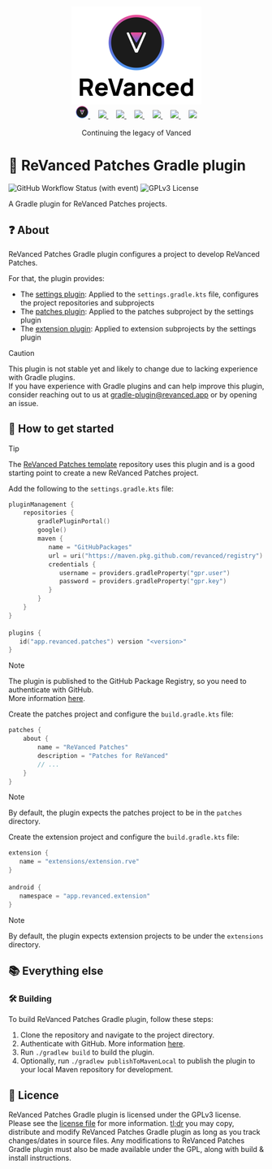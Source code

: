 <p align="center">
  <picture>
    <source
      width="256px"
      media="(prefers-color-scheme: dark)"
      srcset="assets/revanced-headline/revanced-headline-vertical-dark.svg"
    >
    <img 
      width="256px"
      src="assets/revanced-headline/revanced-headline-vertical-light.svg"
    >
  </picture>
  <br>
  <a href="https://revanced.app/">
     <picture>
         <source height="24px" media="(prefers-color-scheme: dark)" srcset="assets/revanced-logo/revanced-logo.svg" />
         <img height="24px" src="assets/revanced-logo/revanced-logo.svg" />
     </picture>
   </a>&nbsp;&nbsp;&nbsp;
   <a href="https://github.com/ReVanced">
       <picture>
           <source height="24px" media="(prefers-color-scheme: dark)" srcset="https://i.ibb.co/dMMmCrW/Git-Hub-Mark.png" />
           <img height="24px" src="https://i.ibb.co/9wV3HGF/Git-Hub-Mark-Light.png" />
       </picture>
   </a>&nbsp;&nbsp;&nbsp;
   <a href="http://revanced.app/discord">
       <picture>
           <source height="24px" media="(prefers-color-scheme: dark)" srcset="https://user-images.githubusercontent.com/13122796/178032563-d4e084b7-244e-4358-af50-26bde6dd4996.png" />
           <img height="24px" src="https://user-images.githubusercontent.com/13122796/178032563-d4e084b7-244e-4358-af50-26bde6dd4996.png" />
       </picture>
   </a>&nbsp;&nbsp;&nbsp;
   <a href="https://reddit.com/r/revancedapp">
       <picture>
           <source height="24px" media="(prefers-color-scheme: dark)" srcset="https://user-images.githubusercontent.com/13122796/178032351-9d9d5619-8ef7-470a-9eec-2744ece54553.png" />
           <img height="24px" src="https://user-images.githubusercontent.com/13122796/178032351-9d9d5619-8ef7-470a-9eec-2744ece54553.png" />
       </picture>
   </a>&nbsp;&nbsp;&nbsp;
   <a href="https://t.me/app_revanced">
      <picture>
         <source height="24px" media="(prefers-color-scheme: dark)" srcset="https://user-images.githubusercontent.com/13122796/178032213-faf25ab8-0bc3-4a94-a730-b524c96df124.png" />
         <img height="24px" src="https://user-images.githubusercontent.com/13122796/178032213-faf25ab8-0bc3-4a94-a730-b524c96df124.png" />
      </picture>
   </a>&nbsp;&nbsp;&nbsp;
   <a href="https://x.com/revancedapp">
      <picture>
         <source media="(prefers-color-scheme: dark)" srcset="https://user-images.githubusercontent.com/93124920/270180600-7c1b38bf-889b-4d68-bd5e-b9d86f91421a.png">
         <img height="24px" src="https://user-images.githubusercontent.com/93124920/270108715-d80743fa-b330-4809-b1e6-79fbdc60d09c.png" />
      </picture>
   </a>&nbsp;&nbsp;&nbsp;
   <a href="https://www.youtube.com/@ReVanced">
      <picture>
         <source height="24px" media="(prefers-color-scheme: dark)" srcset="https://user-images.githubusercontent.com/13122796/178032714-c51c7492-0666-44ac-99c2-f003a695ab50.png" />
         <img height="24px" src="https://user-images.githubusercontent.com/13122796/178032714-c51c7492-0666-44ac-99c2-f003a695ab50.png" />
     </picture>
   </a>
   <br>
   <br>
   Continuing the legacy of Vanced
</p>

# 🐘 ReVanced Patches Gradle plugin

![GitHub Workflow Status (with event)](https://img.shields.io/github/actions/workflow/status/ReVanced/revanced-patches-gradle-plugin/release.yml)
![GPLv3 License](https://img.shields.io/badge/License-GPL%20v3-yellow.svg)

A Gradle plugin for ReVanced Patches projects.

## ❓ About

ReVanced Patches Gradle plugin configures a project to develop ReVanced Patches.

For that, the plugin provides:

- The [settings plugin](src/main/kotlin/app/revanced/patches/gradle/SettingsPlugin.kt):
Applied to the `settings.gradle.kts` file, configures the project repositories and subprojects
- The [patches plugin](src/main/kotlin/app/revanced/patches/gradle/PatchesPlugin.kt):
Applied to the patches subproject by the settings plugin
- The [extension plugin](src/main/kotlin/app/revanced/patches/gradle/ExtensionPlugin.kt):
Applied to extension subprojects by the settings plugin

> [!CAUTION]
> This plugin is not stable yet and likely to change due to lacking experience with Gradle plugins.  
> If you have experience with Gradle plugins and can help improve this plugin,
> consider reaching out to us at gradle-plugin@revanced.app or by opening an issue.

## 🚀 How to get started

> [!TIP]
> The [ReVanced Patches template](https://github.com/revanced/revanced-patches-template) repository
> uses this plugin and is a good starting point to create a new ReVanced Patches project.

Add the following to the `settings.gradle.kts` file:

```kotlin
pluginManagement {
    repositories {
        gradlePluginPortal()
        google()
        maven {
           name = "GitHubPackages"
           url = uri("https://maven.pkg.github.com/revanced/registry")
           credentials {
              username = providers.gradleProperty("gpr.user")
              password = providers.gradleProperty("gpr.key")
           }
        }
    }
}

plugins {
   id("app.revanced.patches") version "<version>"
}
```

> [!NOTE]
> The plugin is published to the GitHub Package Registry, so you need to authenticate with GitHub.  
> More information
> [here](https://docs.github.com/en/packages/working-with-a-github-packages-registry/working-with-the-gradle-registry#authenticating-to-github-packages).

Create the patches project and configure the `build.gradle.kts` file:

```kotlin
patches {
    about {
        name = "ReVanced Patches"
        description = "Patches for ReVanced"
        // ...   
    }
}
```

> [!NOTE]
> By default, the plugin expects the patches project to be in the `patches` directory.

Create the extension project and configure the `build.gradle.kts` file:

```kotlin
extension {
   name = "extensions/extension.rve"
}

android {
   namespace = "app.revanced.extension"
}
```

> [!NOTE]
> By default, the plugin expects extension projects to be under the `extensions` directory.

## 📚 Everything else

### 🛠️ Building

To build ReVanced Patches Gradle plugin, follow these steps:

1. Clone the repository and navigate to the project directory.
2. Authenticate with GitHub. More information
   [here](https://docs.github.com/en/packages/working-with-a-github-packages-registry/working-with-the-gradle-registry#authenticating-to-github-packages).
3. Run `./gradlew build` to build the plugin.
4. Optionally, run `./gradlew publishToMavenLocal` to publish the plugin to your local Maven repository for development.

## 📜 Licence

ReVanced Patches Gradle plugin is licensed under the GPLv3 license.
Please see the [license file](LICENSE) for more information. [tl;dr](https://www.tldrlegal.com/license/gnu-general-public-license-v3-gpl-3) you may copy, distribute and modify
ReVanced Patches Gradle plugin as long as you track changes/dates in source files.
Any modifications to ReVanced Patches Gradle plugin must also be made available under the GPL,
along with build & install instructions.